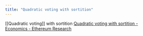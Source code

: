 ```yaml
---
title: "Quadratic voting with sortition"
---
```


[[Quadratic voting]] with sortition
[Quadratic voting with sortition - Economics - Ethereum Research](https://ethresear.ch/t/quadratic-voting-with-sortition/6065)

